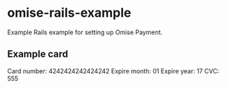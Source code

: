 # omise-rails-example
Example Rails example for setting up Omise Payment.

## Example card

Card number: 4242424242424242
Expire month: 01
Expire year: 17
CVC: 555
